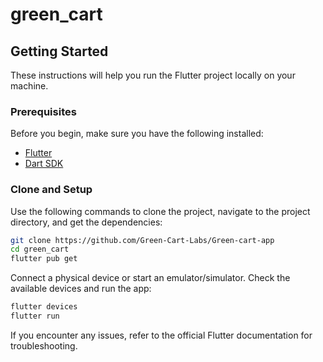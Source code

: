 # green_cart


## Getting Started

These instructions will help you run the Flutter project locally on your machine.

### Prerequisites

Before you begin, make sure you have the following installed:

- [Flutter](https://flutter.dev/docs/get-started/install)
- [Dart SDK](https://dart.dev/get-dart)

### Clone and Setup

Use the following commands to clone the project, navigate to the project directory, and get the dependencies:

```bash
git clone https://github.com/Green-Cart-Labs/Green-cart-app
cd green_cart
flutter pub get
```
Connect a physical device or start an emulator/simulator. Check the available devices and run the app:
```bash
flutter devices
flutter run
```

If you encounter any issues, refer to the official Flutter documentation for troubleshooting.


